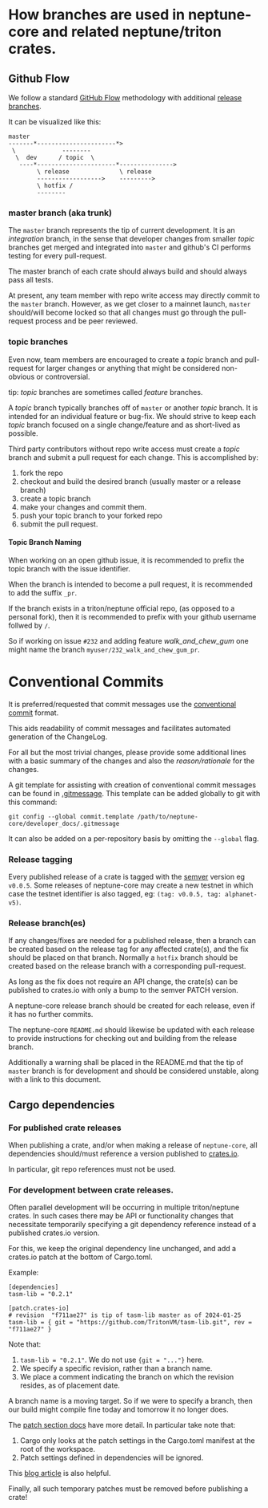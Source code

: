 # How branches are used in neptune-core and related neptune/triton crates.

## Github Flow

We follow a standard [GitHub Flow](https://docs.github.com/en/get-started/using-github/github-flow) methodology with additional [release branches](https://blog.bitsrc.io/git-branching-strategies-made-simple-af135de57000#c7ea).

It can be visualized like this:

```
master
-------*----------------------*>
 \             --------
  \  dev      / topic  \
   ----*----------------------*--------------->
        \ release              \ release
        ------------------>    --------->
        \ hotfix /
        --------
```

### master branch (aka trunk)

The `master` branch represents the tip of current development. It is an _integration_ branch, in the sense that developer changes from smaller _topic_ branches get merged and integrated into `master` and github's CI performs testing for every pull-request.

The master branch of each crate should always build and should always pass all tests.

At present, any team member with repo write access may directly commit to the `master` branch. However, as we get closer to a mainnet launch, `master` should/will become locked so that all changes must go through the pull-request process and be peer reviewed.

### topic branches

Even now, team members are encouraged to create a *topic* branch and pull-request for larger changes or anything that might be considered non-obvious or controversial.

tip: *topic* branches are sometimes called *feature* branches.

A *topic* branch typically branches off of `master` or another *topic* branch.  It is intended for an individual
feature or bug-fix.  We should strive to keep each *topic* branch focused on a single change/feature and as short-lived as possible.

Third party contributors without repo write access must create a *topic* branch and submit a pull request for each change.  This is accomplished by:
1. fork the repo
2. checkout and build the desired branch (usually master or a release branch)
3. create a topic branch
4. make your changes and commit them.
5. push your topic branch to your forked repo
6. submit the pull request.

#### Topic Branch Naming

When working on an open github issue, it is recommended to prefix the topic branch with the issue identifier.

When the branch is intended to become a pull request, it is recommended to add the suffix `_pr`.

If the branch exists in a triton/neptune official repo, (as opposed to a personal fork), then it is recommended to prefix with your github username follwed by `/`.

So if working on issue `#232` and adding feature *walk_and_chew_gum* one might name the branch `myuser/232_walk_and_chew_gum_pr`.

# Conventional Commits

It is preferred/requested that commit messages use the [conventional commit](https://www.conventionalcommits.org/en/v1.0.0/) format.

This aids readability of commit messages and facilitates automated generation of the ChangeLog.

For all but the most trivial changes, please provide some additional lines with a basic summary of the changes and also the _reason/rationale_ for the changes.

A git template for assisting with creation of conventional commit messages can be found in [.gitmessage](.gitmessage). This template can be added globally to git with this command:

```
git config --global commit.template /path/to/neptune-core/developer_docs/.gitmessage
```

It can also be added on a per-repository basis by omitting the `--global` flag.

### Release tagging

Every published release of a crate is tagged with the [semver](https://semver.org) version eg `v0.0.5`. Some releases of neptune-core may create a new testnet in which case the testnet identifier is also tagged, eg: `(tag: v0.0.5, tag: alphanet-v5)`.

### Release branch(es)

If any changes/fixes are needed for a published release, then a branch can be created based on the release tag
for any affected crate(s), and the fix should be placed on that branch. Normally a `hotfix` branch should be created based on the release branch with a corresponding pull-request.

As long as the fix does not require an API change, the crate(s) can be published to crates.io with only a bump to the semver PATCH version.

A neptune-core release branch should be created for each
release, even if it has no further commits.

The neptune-core `README.md` should likewise be updated with each release to provide instructions for
checking out and building from the release
branch.

Additionally a warning shall be placed in the
README.md that the tip of `master` branch is
for development and should be considered unstable, along with a link to this document.


## Cargo dependencies

### For published crate releases

When publishing a crate, and/or when making a release of `neptune-core`, all dependencies should/must reference a version published to [crates.io](https://crates.io).

In particular, git repo references must not be used.

### For development between crate releases.

Often parallel development will be occurring in
multiple triton/neptune crates.  In such cases
there may be API or functionality changes that necessitate temporarily specifying a git dependency reference instead of a published crates.io version.

For this, we keep the original dependency line unchanged, and add a crates.io patch at the bottom of Cargo.toml.

Example:

```
[dependencies]
tasm-lib = "0.2.1"

[patch.crates-io]
# revision  "f711ae27" is tip of tasm-lib master as of 2024-01-25
tasm-lib = { git = "https://github.com/TritonVM/tasm-lib.git", rev = "f711ae27" }
```

Note that:
1. `tasm-lib = "0.2.1"`.  We do not use `{git = "..."}` here.
2. We specify a specific revision, rather than a branch name.
2. We place a comment indicating the branch on which the
revision resides, as of placement date.

A branch name is a moving target.  So if we were to specify a branch, then our build might compile fine today
and tomorrow it no longer does.

The [patch section docs](https://doc.rust-lang.org/cargo/reference/overriding-dependencies.html#the-patch-section) have more detail.  In particular take note that:

1. Cargo only looks at the patch settings in the Cargo.toml manifest at the root of the workspace.
2. Patch settings defined in dependencies will be ignored.

This [blog article](https://gatowololo.github.io/blog/cargo-patch/) is also helpful.


Finally, all such temporary patches must be removed before publishing a crate!
